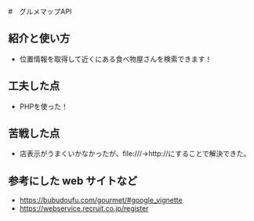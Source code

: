 #　グルメマップAPI 

## 紹介と使い方

  - 位置情報を取得して近くにある食べ物屋さんを検索できます！

## 工夫した点

  - PHPを使った！

## 苦戦した点

  - 店表示がうまくいかなかったが、file:///→http://にすることで解決できた。


## 参考にした web サイトなど

  - https://bubudoufu.com/gourmet/#google_vignette
  - https://webservice.recruit.co.jp/register

